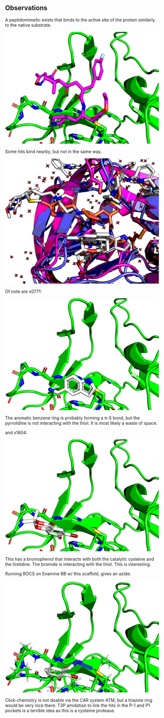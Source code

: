 ## Observations

A peptidomimetic exists that binds to the active site of the protein similarly to the native substrate.

![native](images/native-like.png)

Some hits bind nearby, but not in the same way.

![hits-native](images/hits-native.png)

Of note are x0771:

![x0771](images/x0771.png)

The aromatic benzene ring is probably forming a &pi;-S bond, but the pyrrolidine is not interacting with the thiol.
It is most likely a waste of space.

and x1604:

![x1604](images/x1604.png)

This has a bromophenol that interacts with both the catalytic cysteine and the histidine.
The bromide is interacting with the thiol.
This is interesting.

Running ROCS on Enamine BB w/ this scaffold, gives an azide:

![azide](images/azide-EN300-1904552.png)

Click-chemistry is not doable via the CAR system ATM, but a triazole ring would be very nice there.
T3P amidation to link the hits in the P-1 and P1 pockets is a terrible idea as this is a cysteine protease.